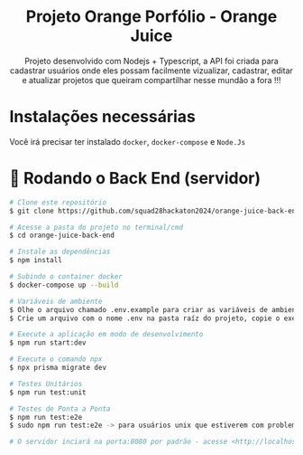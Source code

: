 <h1 align="center">Projeto Orange Porfólio - Orange Juice</h1>

<p align="center">
    Projeto desenvolvido com Nodejs + Typescript, a API foi criada para cadastrar usuários onde eles possam facilmente vizualizar, cadastrar, editar e atualizar projetos que queiram compartilhar nesse mundão a fora !!!
</p>

# Instalações necessárias
Você irá precisar ter instalado `docker`, `docker-compose` e `Node.Js`

# 🎲 Rodando o Back End (servidor)

```bash
# Clone este repositório
$ git clone https://github.com/squad28hackaton2024/orange-juice-back-end.git

# Acesse a pasta do projeto no terminal/cmd
$ cd orange-juice-back-end

# Instale as dependências
$ npm install

# Subindo o container docker
$ docker-compose up --build

# Variáveis de ambiente
$ Olhe o arquivo chamado .env.example para criar as variáveis de ambiente utilizadas no projeto
$ Crie um arquivo com o nome .env na pasta raíz do projeto, copie o exemplo dado no passo acima e altere para a porta de preferência e a variável JWT_SECRET

# Execute a aplicação em modo de desenvolvimento
$ npm run start:dev

# Execute o comando npx
$ npx prisma migrate dev

# Testes Unitários
$ npm run test:unit

# Testes de Ponta a Ponta
$ npm run test:e2e 
$ sudo npm run test:e2e -> para usuários unix que estiverem com problema ao rodar o comando acima

# O servidor inciará na porta:8080 por padrão - acesse <http://localhost:8080> 